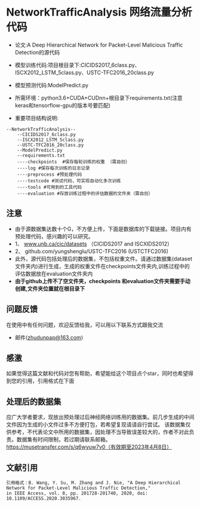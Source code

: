 


# NetworkTrafficAnalysis 网络流量分析代码
* 论文:A Deep Hierarchical Network for Packet-Level Malicious Traffic Detection的源代码

* 模型训练代码:项目根目录下:CICIDS2017_6class.py、ISCX2012_LSTM_5class.py、USTC-TFC2016_20class.py
* 模型预测代码:ModelPredict.py
* 所需环境：python3.6+CUDA+CUDnn+根目录下requirements.txt(注意keras和tensorflow-gpu的版本号要匹配)
* 重要项目结构说明:
```text
--NetworkTrafficAnalysis--
    --CICIDS2017_6class.py
    --ISCX2012_LSTM_5class.py
    --USTC-TFC2016_20class.py
    --ModelPredict.py
    --requirements.txt
    ----checkpoints  #保存每轮训练的权重 （需自创）
    ----log #保存每次训练的日志记录
    ----preprocess #预处理代码
    ----testcode #测试代码，可实现自动化多次训练
    ----tools #可用到的工具代码
    ----evaluation #存放训练过程中的评估数据的文件夹（需自创）
```
## 注意
* 由于源数据集达数十个G，不方便上传，下面是数据库的下载链接。项目内有预处理代码，感兴趣的可以研究。
* 1、 www.unb.ca/cic/datasets （CICIDS2017 and ISCXIDS2012）
* 2、 github.com/yungshenglu/USTC-TFC2016 (USTCTFC2016)
* 此外，源代码包括处理后的数据集，不包括权重文件。请通过数据集(dataset文件夹内)进行生成，生成的权重文件在checkpoints文件夹内,训练过程中的评估数据放在evaluation文件夹内
* **由于github上传不了空文件夹，checkpoints 和evaluation文件夹需要手动创建,文件夹位置就在根目录下**

## 问题反馈
在使用中有任何问题，欢迎反馈给我，可以用以下联系方式跟我交流
* 邮件(zhudunpap@163.com)

## 感激
如果觉得这篇文献和代码对您有帮助，希望能给这个项目点个star，同时也希望得到您的引用，引用格式在下面

## 处理后的数据集
应广大学者要求，现放出预处理过后神经网络训练用的数据集。前几步生成的中间文件因为生成的小文件过多不方便打包，若希望复现请请自行尝试。
该数据集仅供参考，不代表论文中所用的数据集，因处理不当导致误差较大的，作者不对此负责。数据集有时间限制，若过期请联系邮箱。
https://musetransfer.com/s/q6wyuw7v0（有效期至2023年4月8日）

## 文献引用
```text
引用格式：B. Wang, Y. Su, M. Zhang and J. Nie, "A Deep Hierarchical Network for Packet-Level Malicious Traffic Detection,"
in IEEE Access, vol. 8, pp. 201728-201740, 2020, doi: 10.1109/ACCESS.2020.3035967.
```
